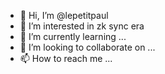 - 👋 Hi, I’m @lepetitpaul
- 👀 I’m interested in zk sync era
- 🌱 I’m currently learning ...
- 💞️ I’m looking to collaborate on ...
- 📫 How to reach me ...

<!---
lepetitpaul/lepetitpaul is a ✨ special ✨ repository because its `README.md` (this file) appears on your GitHub profile.
You can click the Preview link to take a look at your changes.
--->
